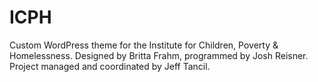 ICPH
====

Custom WordPress theme for the Institute for Children, Poverty & Homelessness.  Designed by Britta Frahm, programmed by Josh Reisner.  
Project managed and coordinated by Jeff Tancil.